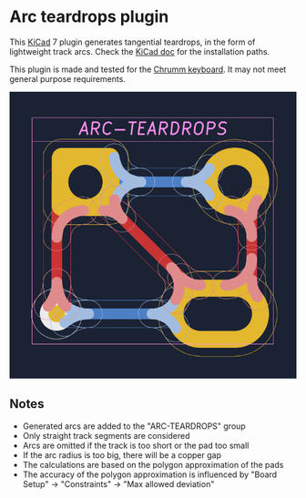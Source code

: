 Arc teardrops plugin
====================

This [KiCad] 7 plugin generates tangential teardrops,
in the form of lightweight track arcs.
Check the [KiCad doc] for the installation paths.

This plugin is made and tested for the [Chrumm keyboard].
It may not meet general purpose requirements.

![Arc teardrops screenshot](teardrops.png)

[KiCad]: https://www.kicad.org/
[KiCad doc]: https://dev-docs.kicad.org/en/python/pcbnew/
[Chrumm keyboard]: https://github.com/sevmeyer/chrumm-keyboard


Notes
-----

- Generated arcs are added to the "ARC-TEARDROPS" group
- Only straight track segments are considered
- Arcs are omitted if the track is too short or the pad too small
- If the arc radius is too big, there will be a copper gap
- The calculations are based on the polygon approximation of the pads
- The accuracy of the polygon approximation is influenced by
  "Board Setup" -> "Constraints" -> "Max allowed deviation"
